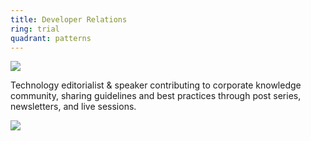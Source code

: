 ```yaml
---
title: Developer Relations
ring: trial
quadrant: patterns
---
```


![](https://img.shields.io/badge/sharepoint-19967d?logo=serverfault&logoColor=000&style=flat)

Technology editorialist & speaker contributing to corporate knowledge community, sharing guidelines and best practices through post series, newsletters, and live sessions.

![](/img/2021-08-23/devrel.png)